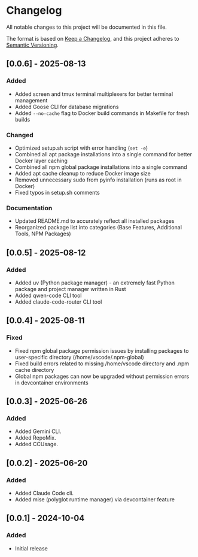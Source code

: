 # Changelog

All notable changes to this project will be documented in this file.

The format is based on [Keep a Changelog](https://keepachangelog.com/en/1.0.0/),
and this project adheres to [Semantic Versioning](https://semver.org/spec/v2.0.0.html).

## [0.0.6] - 2025-08-13

### Added

- Added screen and tmux terminal multiplexers for better terminal management
- Added Goose CLI for database migrations
- Added `--no-cache` flag to Docker build commands in Makefile for fresh builds

### Changed

- Optimized setup.sh script with error handling (`set -e`)
- Combined all apt package installations into a single command for better Docker layer caching
- Combined all npm global package installations into a single command
- Added apt cache cleanup to reduce Docker image size
- Removed unnecessary sudo from pyinfo installation (runs as root in Docker)
- Fixed typos in setup.sh comments

### Documentation

- Updated README.md to accurately reflect all installed packages
- Reorganized package list into categories (Base Features, Additional Tools, NPM Packages)

## [0.0.5] - 2025-08-12

### Added

- Added uv (Python package manager) - an extremely fast Python package and project manager written in Rust
- Added qwen-code CLI tool
- Added claude-code-router CLI tool

## [0.0.4] - 2025-08-11

### Fixed

- Fixed npm global package permission issues by installing packages to user-specific directory (/home/vscode/.npm-global)
- Fixed build errors related to missing /home/vscode directory and .npm cache directory
- Global npm packages can now be upgraded without permission errors in devcontainer environments

## [0.0.3] - 2025-06-26

### Added

- Added Gemini CLI.
- Added RepoMix.
- Added CCUsage.

## [0.0.2] - 2025-06-20

### Added

- Added Claude Code cli.
- Added mise (polyglot runtime manager) via devcontainer feature

## [0.0.1] - 2024-10-04

### Added

- Initial release